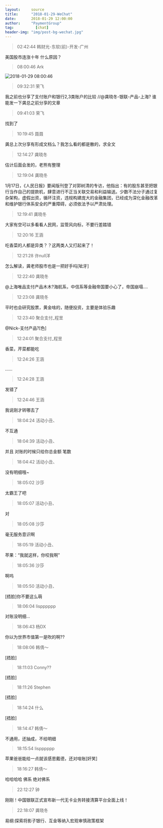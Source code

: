 ```yaml
---
layout:     source 
title:      "2018-01-29-WeChat"
date:       2018-01-29 12:00:00
author:     "PaymentGroup"
tag:		  [chat]
header-img: "img/post-bg-wechat.jpg"
---
```

> 02:42:44  韩财光-东软(前)-开发-广州  
   
美国股市连涨十年 什么原因？  
   
> 08:00:46  Ark  
   
![2018-01-29 08:00:46](http://wechat.lixf.cn/img/20180129_080046.png) 
   
> 09:32:31  荣飞  
   
我之前也分享了支付账户和银行2,3类账户的比较  //@龚晓冬-银联-产品-上海?  谁能发一下龚总之前分享的文章  
   
> 09:41:03  荣飞  
   
找到了  
   
> 10:19:45  聂聂  
   
龚总上次分享有形成文档么？我怎么看的都是散的，求全文  
   
> 12:14:27  龚晓冬  
   
估计后面会发的，老熊有整理  
   
> 12:19:04  龚晓冬  
   
1月17日，《人民日报》要闻版刊登了对郭树清的专访，他指出：有的股东甚至把银行当作自己的提款机，肆意进行不正当关联交易和利益输送。少数不法分子通过复杂架构，虚假出资，循环注资，违规构建庞大的金融集团，已经成为深化金融改革和维护银行体系安全的严重障碍，必须依法予以严肃处理。  
   
> 12:19:41  龚晓冬  
   
大家有空可以多看看人民网，监管风向标，不要行差踏错  
   
> 12:20:16  王涵  
   
吃香菜的人都是异类？？这两类人又打起来了！  
   
> 12:21:28  许null洋  
   
怎么解读，龚老师股市也是一把好手吗[呲牙]  
   
> 12:22:40  龚晓冬  
   
@上海唯品支付产品木木?海航系，中信系等金融帝国要小心了，帝国崩塌....  
   
> 12:23:08  龚晓冬  
   
平时也会研究股票，黄金啥的，随便投资，主要是体验乐趣  
   
> 12:23:40  聚合支付_程昱  
   
@Nick-支付产品?[色]  
   
> 12:24:01  聚合支付_程昱  
   
香菜，芹菜都能吃  
   
> 12:24:26  王涵  
   
……  
   
> 12:24:28  王涵  
   
发错了  
   
> 12:24:46  王涵  
   
我说刚才转哪去了  
   
> 18:04:24  活动小丑、  
   
不互通  
   
> 18:04:39  活动小丑、  
   
并且 对账的时候只给你总金额 笔数  
   
> 18:04:42  活动小丑、  
   
没有明细哦~  
   
> 18:05:02  沙莎  
   
太霸王了吧  
   
> 18:05:07  活动小丑、  
   
对  
   
> 18:05:08  沙莎  
   
毫无服务意识啊  
   
> 18:05:19  活动小丑、  
   
苹果：“我就这样，你咬我啊”  
   
> 18:05:36  沙莎  
   
啊呜  
   
> 18:05:50  活动小丑、  
   
[捂脸]你不要这么萌  
   
> 18:06:04  lispppppp  
   
对账没明细...  
   
> 18:06:43  杨DX  
   
你以为世界市值第一是吹的啊??  
   
> 18:08:06  韩倩～  
   
[捂脸]  
   
> 18:11:03  Conny??  
   
[捂脸]  
   
> 18:11:26  Stephen  
   
[捂脸]  
   
> 18:14:24  什么  
   
[捂脸]  
   
> 18:14:47  韩倩～  
   
不通用，还抽成，不给明细  
   
> 18:15:54  lispppppp  
   
苹果爸爸能给一点就该感恩戴德，还对啥账[奸笑]  
   
> 18:16:27  韩倩～  
   
哈哈哈哈 佛系 绝对佛系  
   
> 22:12:27  钟  
   
刚刚！中国银联正式宣布新一代无卡业务转接清算平台全面上线！  
   
> 22:18:07  龚晓冬  
   
易纲:探索将影子银行、互金等纳入宏观审慎政策框架  
   
